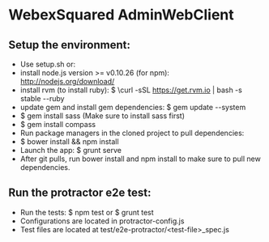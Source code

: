 WebexSquared AdminWebClient 
===========================

Setup the environment:
---------------------
* Use setup.sh or: 
* install node.js version >= v0.10.26 (for npm): http://nodejs.org/download/
* install rvm (to install ruby): $ \curl -sSL https://get.rvm.io | bash -s stable --ruby
* update gem and install gem dependencies: $ gem update --system 
* $ gem install sass (Make sure to install sass first)
* $ gem install compass
* Run package managers in the cloned project to pull dependencies: 
* $ bower install && npm install 
* Launch the app: $ grunt serve 
* After git pulls, run bower install and npm install to make sure to pull new dependencies. 

Run the protractor e2e test:
----------------------------

* Run the tests: $ npm test or $ grunt test
* Configurations are located in protractor-config.js
* Test files are located at test/e2e-protractor/\<test-file\>_spec.js

